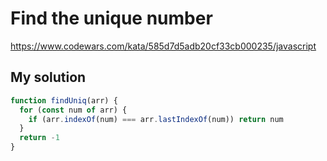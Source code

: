 # Find the unique number

https://www.codewars.com/kata/585d7d5adb20cf33cb000235/javascript

## My solution

```js
function findUniq(arr) {
  for (const num of arr) {
    if (arr.indexOf(num) === arr.lastIndexOf(num)) return num
  }
  return -1
}

```
